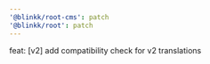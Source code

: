 ```yaml
---
'@blinkk/root-cms': patch
'@blinkk/root': patch
---
```


feat: [v2] add compatibility check for v2 translations
